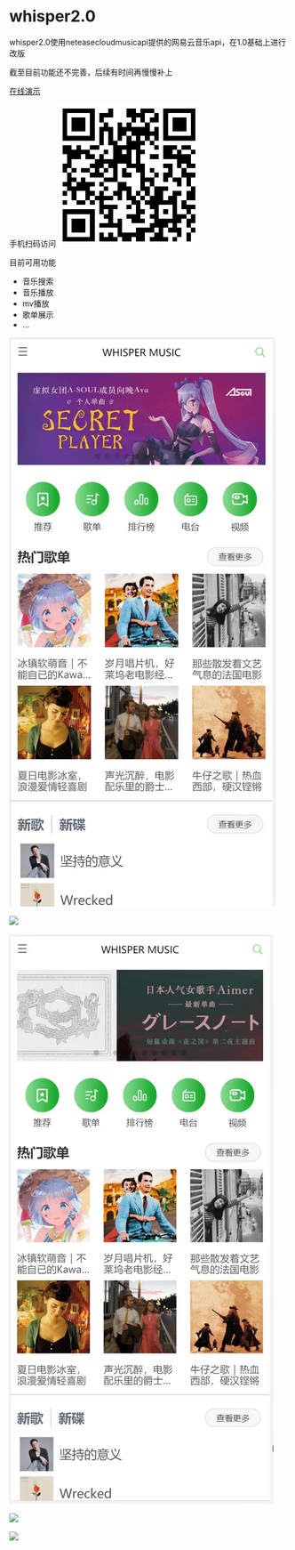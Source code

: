 # whisper2.0

whisper2.0使用neteasecloudmusicapi提供的网易云音乐api，在1.0基础上进行改版

截至目前功能还不完善，后续有时间再慢慢补上

[在线演示](http://118.193.37.162/index.html#/index)

手机扫码访问 ![](./1625558804.png)

目前可用功能

- 音乐搜索
- 音乐播放
- mv播放
- 歌单展示
- ...

![](./fef.gif)

![](./rrf.gif)

![](./wdwa.gif)

![](./cdo.gif)

![](./gth.gif)
